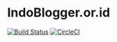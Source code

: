 # IndoBlogger.or.id

[![Build Status](https://travis-ci.com/bangden07/indoblogger-site.svg?branch=master)](https://travis-ci.com/bangden07/indoblogger-site) [![CircleCI](https://circleci.com/gh/bangden07/indoblogger-site.svg?style=svg)](https://circleci.com/gh/bangden07/indoblogger-site)